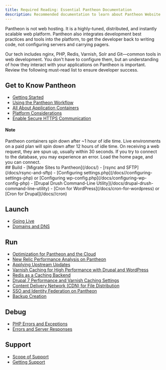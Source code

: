 ```yaml
---
title: Required Reading: Essential Pantheon Documentation
description: Recommended documentation to learn about Pantheon Website Management Platform's technologies.
---
```

Pantheon is not web hosting. It is a highly-tuned, distributed, and instantly scalable web platform. Pantheon also integrates development best practices and tools into the platform, to get the developer back to writing code, not configuring servers and carrying pagers.

Our tech includes nginx, PHP, Redis, Varnish, Solr and Git&mdash;common tools in web development. You don't have to configure them, but an understanding of how they interact with your applications on Pantheon is important. Review the following must-read list to ensure developer success.

## Get to Know Pantheon

- [Getting Started](/docs/getting-started)  
- [Using the Pantheon Workflow](/docs/using-the-pantheon-workflow/)
- [All About Application Containers](/docs/all-about-application-containers/)
- [Platform Considerations](/docs/platform-considerations/)  
- [Enable Secure HTTPS Communication](/docs/adding-a-ssl-certificate-for-secure-https-communication)
<div class="alert alert-info">
<h4>Note</h4>
Pantheon containers spin down after ~1 hour of idle time. Live environments on a paid plan will spin down after 12 hours of idle time. On receiving a web request, they are spun up, usually within 30 seconds. If you try to connect to the database, you may experience an error. Load the home page, and you can connect.
</div>
## Build
- [Migrate Sites to Pantheon](/docs/)  
- [rsync and SFTP](/docs/rsync-and-sftp)
- [Configuring settings.php](/docs//configuring-settings-php) or [Configuring wp-config.php](/docs/configuring-wp-config-php)
- [Drupal Drush Command-Line Utility](/docs/drupal-drush-command-line-utility)
- [Cron for WordPress](/docs/cron-for-wordpress) or [Cron for Drupal](/docs//cron)

## Launch
- [Going Live](/docs/going-live/)
- [Domains and DNS](/docs/domains)
## Run
- [Optimization for Pantheon and the Cloud](/docs/optimizing)
- [New Relic Performance Analysis on Pantheon](/docs/new-relic-performance-analysis)
- [Applying Upstream Updates](/docs/applying-upstream-updates)
- [Varnish Caching for High Performance with Drupal and WordPress](/docs/varnish)
- [Redis as a Caching Backend](/docs/redis-as-a-caching-backend)
- [Drupal 7 Performance and Varnish Caching Settings](/docs//drupal-performance-and-caching-settings)
- [Content Delivery Network (CDN) for File Distribution](/docs//content-delivery-network-cdn-for-file-distribution/)
- [SSO and Identity Federation on Pantheon](/docs/sso-and-identity-federation/)
- [Backup Creation](/docs/backup-creation)

## Debug

- [PHP Errors and Exceptions](/docs/php-errors-and-exceptions/)
- [Errors and Server Responses](/docs/errors-and-server-responses/)

## Support

- [Scope of Support](/docs/scope-of-support/)
- [Getting Support](/docs/getting-support)
